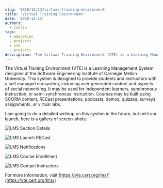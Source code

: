 ```yaml
---
slug: '2010/12/13/virtual-training-environment'
title: 'Virtual Training Environment'
date: '2010-12-13'
authors:
  - justin
tags:
  - education
  - projects
  - vte
  - projects
description: 'The Virtual Training Environment (VTE) is a Learning Management System designed at the Software Engineering Institute of Carnegie Mellon University. This system is designed to provide students and instructors with a self managed ecosystem, including user generated content and aspects of social networking. It may be used for independent learners, synchronous instruction, or semi-synchronous instruction. Courses may be built using SCORM content, RECast presentations, podcasts, demos, quizzes, surveys, assignments, or virtual labs.'
---
```


The Virtual Training Environment (VTE) is a Learning Management System designed at the Software Engineering Institute of Carnegie Mellon University. This system is designed to provide students and instructors with a self managed ecosystem, including user generated content and aspects of social networking. It may be used for independent learners, synchronous instruction, or semi-synchronous instruction. Courses may be built using SCORM content, RECast presentations, podcasts, demos, quizzes, surveys, assignments, or virtual labs.

I am going to do a detailed writeup on this system in the future, but until our launch, here is a gallery of screen-shots:

![LMS Section Details](/img/2010/12/lab-section-details.png)

<!--truncate-->

![LMS Launch RECast](/img/2010/12/lms-recast.png)

![LMS Notifications](/img/2010/12/lms-notifications.png)

![LMS Course Enrollment](/img/2010/12/lms-enroll.png)

![LMS Contact Instructors](/img/2010/12/lms-contact-instructors.png)

For more information, visit [https://vte.cert.org/lms/](https://vte.cert.org/lms/)
